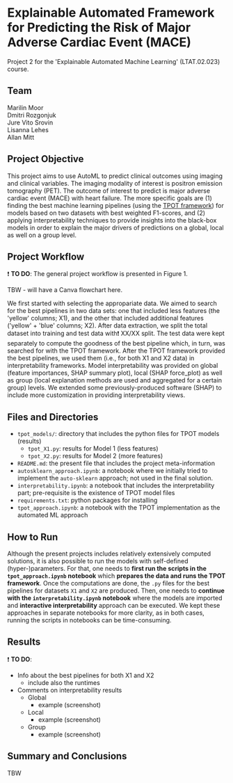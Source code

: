 # Explainable Automated Framework for Predicting the Risk of Major Adverse Cardiac Event (MACE)
Project 2 for the 'Explainable Automated Machine Learning' (LTAT.02.023) course.

## Team
Marilin Moor <br>
Dmitri Rozgonjuk <br>
Jure Vito Srovin <br>
Lisanna Lehes <br>
Allan Mitt

## Project Objective
This project aims to use AutoML to predict clinical outcomes using imaging and clinical variables. The imaging modality of interest is positron emission tomography (PET). The outcome of interest to predict is major adverse cardiac event (MACE) with heart failure. The more specific goals are (1) finding the best machine learning pipelines (using the [TPOT framework](https://github.com/EpistasisLab/tpot)) for models based on two datasets with best weighted F1-scores, and (2) applying interpretability techniques to provide insights into the black-box models in order to explain the major drivers of predictions on a global, local as well on a group level.

## Project Workflow
❗ **TO DO**:
The general project workflow is presented in Figure 1.

TBW - will have a Canva flowchart here.

We first started with selecting the appropariate data. We aimed to search for the best pipelines in two data sets: one that included less features (the 'yellow' columns; X1), and the other that included additional features ('yellow' + 'blue' columns; X2). After data extraction, we split the total dataset into training and test data with❗ XX/XX split. The test data were kept separately to compute the goodness of the best pipeline which, in turn, was searched for with the TPOT framework. After the TPOT framework provided the best pipelines, we used them (i.e., for both X1 and X2 data) in interpretability frameworks. Model interpretability was provided on global (feature importances, SHAP summary plot), local (SHAP force_plot) as well as group (local explanation methods are used and aggregated for a certain group) levels. We extended some previously-produced software (SHAP) to include more customization in providing interpretability views.

## Files and Directories
- `tpot_models/`: directory that includes the python files for TPOT models (results)
  - `tpot_X1.py`: results for Model 1 (less features)
  - `tpot_X2.py`: results for Model 2 (more features)
- `README.md`: the present file that includes the project meta-information
- `autosklearn_approach.ipynb`: a notebook where we initially tried to implement the `auto-sklearn` approach; not used in the final solution.
- `interpretability.ipynb`: a notebook that includes the interpretability part; pre-requisite is the existence of TPOT model files
- `requirements.txt`: python packages for installing
- `tpot_approach.ipynb`: a notebook with the TPOT implementation as the automated ML approach

## How to Run
Although the present projects includes relatively extensively computed solutions, it is also possible to run the models with self-defined (hyper-)parameters. For that, one needs to **first run the scripts in the `tpot_approach.ipynb` notebook** which **prepares the data and runs the TPOT framework**. Once the computations are done, the `.py` files for the best pipelines for datasets `X1` and `X2` are produced. Then, one needs to **continue with the `interpretability.ipynb` notebook** where the models are imported and **interactive interpretability** approach can be executed. We kept these approaches in separate notebooks for more clarity, as in both cases, running the scripts in notebooks can be time-consuming.

## Results
❗ **TO DO**:
- Info about the best pipelines for both X1 and X2
  - include also the runtimes
- Comments on interpretability results
  - Global
    - example (screenshot)
  - Local
    - example (screenshot)
  - Group
    - example (screenshot)

## Summary and Conclusions
TBW
